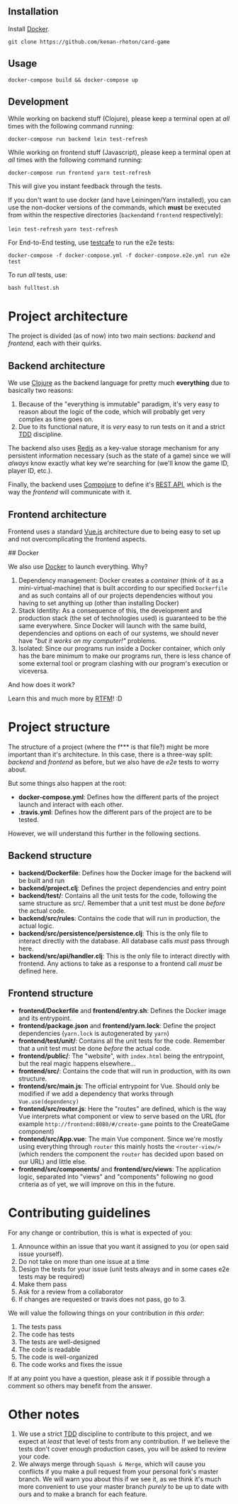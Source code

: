 ## Installation

Install [Docker](https://store.docker.com/search?type=edition&offering=community).

`git clone https://github.com/kenan-rhoton/card-game`

## Usage

`docker-compose build && docker-compose up`

## Development

While working on backend stuff (Clojure), please keep a terminal open at *all* times with the following command running:

`docker-compose run backend lein test-refresh`

While working on frontend stuff (Javascript), please keep a terminal open at *all* times with the following command running:

`docker-compose run frontend yarn test-refresh`

This will give you instant feedback through the tests.

If you don't want to use docker (and have Leiningen/Yarn installed), you can use the non-docker versions of the commands, which **must** be executed from within the respective directories (`backend`and `frontend` respectively):

`lein test-refresh`
`yarn test-refresh`

For End-to-End testing, use [testcafe](http://devexpress.github.io/testcafe/documentation/test-api/) to run the e2e tests:

`docker-compose -f docker-compose.yml -f docker-compose.e2e.yml run e2e test`

To run *all* tests, use: 

`bash fulltest.sh`

# Project architecture

The project is divided (as of now) into two main sections: *backend* and *frontend*, each with their quirks.

## Backend architecture

We use [Clojure](https://www.braveclojure.com) as the backend language for pretty much **everything** due to basically two reasons:

1. Because of the "everything is immutable" paradigm, it's very easy to reason about the logic of the code, which will probably get very complex as time goes on.
2. Due to its functional nature, it is *very* easy to run tests on it and a strict [TDD](https://www.youtube.com/watch?v=qkblc5WRn-U) discipline.

The backend also uses [Redis](https://redis.io) as a key-value storage mechanism for any persistent information necessary (such as the state of a game) since we will *always* know exactly what key we're searching for (we'll know the game ID, player ID, etc.).

Finally, the backend uses [Compojure](https://github.com/weavejester/compojure) to define it's [REST API](http://www.restapitutorial.com), which is the way the *frontend* will communicate with it.

## Frontend architecture

Frontend uses a standard [Vue.js](https://vuejs.org) architecture due to being easy to set up and not overcomplicating the frontend aspects.

## Docker

We also use [Docker](https://docs.docker.com) to launch everything. Why?

1. Dependency management: Docker creates a *container* (think of it as a mini-virtual-machine) that is built according to our specified `Dockerfile` and as such contains all of our projects dependencies without you having to set anything up (other than installing Docker)
2. Stack Identity: As a consequence of this, the development and production stack (the set of technologies used) is guaranteed to be the same everywhere. Since Docker will launch with the same build, dependencies and options on each of our systems, we should never have *"but it works on my computer!"* problems.
3. Isolated: Since our programs run inside a Docker container, which only has the bare minimum to make our programs run, there is less chance of some external tool or program clashing with our program's execution or viceversa.

And how does it work?

Learn this and much more by [RTFM](https://docs.docker.com/engine/docker-overview/)! :D

# Project structure

The structure of a project (where the f*** is that file?) might be more important than it's architecture. In this case, there is a three-way split: *backend* and *frontend* as before, but we also have de *e2e* tests to worry about.

But some things also happen at the root:

- **docker-compose.yml**: Defines how the different parts of the project launch and interact with each other.
- **.travis.yml**: Defines how the different pars of the project are to be tested.

However, we will understand this further in the following sections.

## Backend structure

- **backend/Dockerfile**: Defines how the Docker image for the backend will be built and run
- **backend/project.clj**: Defines the project dependencies and entry point
- **backend/test/**: Contains all the unit tests for the code, following the same structure as src/. Remember that a unit test must be done *before* the actual code.
- **backend/src/rules**: Contains the code that will run in production, the actual logic.
- **backend/src/persistence/persistence.clj**: This is the only file to interact directly with the database. All database calls *must* pass through here.
- **backend/src/api/handler.clj**: This is the only file to interact directly with frontend. Any actions to take as a response to a frontend call *must* be defined here.

## Frontend structure

- **frontend/Dockerfile** and **frontend/entry.sh**: Defines the Docker image and its entrypoint.
- **frontend/package.json** and **frontend/yarn.lock**: Define the project dependencies (`yarn.lock` is autogenerated by `yarn`)
- **frontend/test/unit/**: Contains all the unit tests for the code. Remember that a unit test must be done *before* the actual code.
- **frontend/public/**: The "website", with `index.html` being the entrypoint, but the real magic happens elsewhere...
- **frontend/src/**: Contains the code that will run in production, with its own structure.
- **frontend/src/main.js**: The official entrypoint for Vue. Should only be modified if we add a dependency that works through `Vue.use(dependency)`
- **frontend/src/router.js**: Here the "routes" are defined, which is the way Vue interprets what component or view to serve based on the URL (for example `http://frontend:8080/#/create-game` points to the CreateGame component)
- **frontend/src/App.vue**: The main Vue component. Since we're mostly using everything through `router` this mainly hosts the `<router-view/>` (which renders the component the `router` has decided upon based on our URL) and little else.
- **frontend/src/components/** and **frontend/src/views**: The application logic, separated into "views" and "components" following no good criteria as of yet, we will improve on this in the future.


# Contributing guidelines

For any change or contribution, this is what is expected of you:

1. Announce within an issue that you want it assigned to you (or open said issue yourself).
2. Do not take on more than one issue at a time
3. Design the tests for your issue (unit tests always and in some cases e2e tests may be required)
4. Make them pass
5. Ask for a review from a collaborator
6. If changes are requested or travis does not pass, go to 3.

We will value the following things on your contribution *in this order*:

1. The tests pass
2. The code has tests
3. The tests are well-designed
4. The code is readable
5. The code is well-organized
6. The code works and fixes the issue

If at any point you have a question, please ask it if possible through a comment so others may benefit from the answer.

# Other notes

1. We use a strict [TDD](http://www.javiersaldana.com/tech/2014/11/26/refactoring-the-three-laws-of-tdd.html) discipline to contribute to this project, and we expect at *least* that level of tests from any contribution. If we believe the tests don't cover enough production cases, you will be asked to review your code.
2. We always merge through `Squash & Merge`, which will cause you conflicts if you make a pull request from your personal fork's  master branch. We will warn you about this if we see it, as we think it's much more convenient to use your master branch *purely* to be up to date with ours and to make a branch for each feature.
